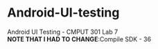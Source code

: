 # Android-UI-testing
Android UI Testing - CMPUT 301 Lab 7   
**NOTE THAT I HAD TO CHANGE**:Compile SDK - 36 


